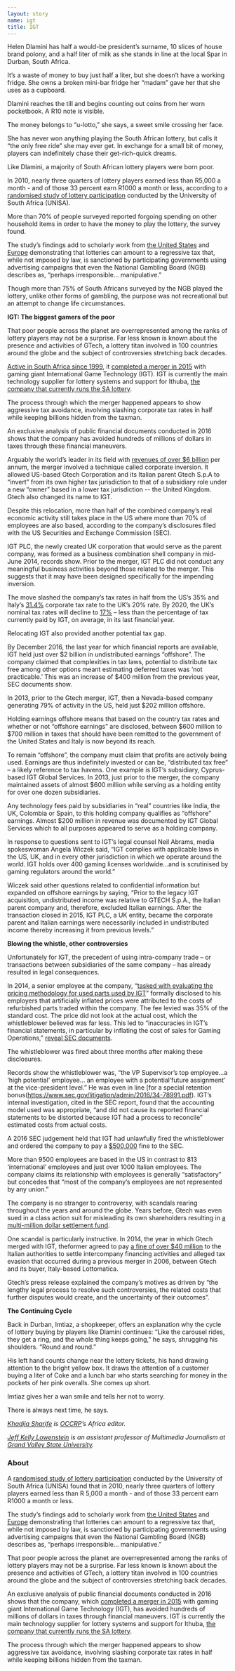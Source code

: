 ```yaml
---
layout: story
name: igt
title: IGT
---
```


Helen Dlamini has half a would-be president’s surname, 10 slices of house brand polony, and a half liter of milk as she stands in line at the local Spar in Durban, South Africa.

It’s a waste of money to buy just half a liter, but she doesn’t have a working fridge. She owns a broken mini-bar fridge her “madam” gave her that she uses as a cupboard.

Dlamini reaches the till and begins counting out coins from her worn pocketbook. A R10 note is visible.

The money belongs to “u-lotto,” she says, a sweet smile crossing her face.

She has never won anything playing the South African lottery, but calls it “the only free ride” she may ever get. In exchange for a small bit of money, players can indefinitely chase their get-rich-quick dreams.

Like Dlamini, a majority of South African lottery players were born poor.

In 2010, nearly three quarters of lottery players earned less than R5,000 a month - and of those 33 percent earn R1000 a month or less, according to a [randomised study of lottery participation](http://www.nlcsa.org.za/wp-content/uploads/2015/03/the_south_african_national_lottery-participation_and_attitudes_2011.pdf) conducted by the University of South Africa (UNISA).

More than 70% of people surveyed reported forgoing spending on other household items in order to have the money to play the lottery, the survey found. 

The study’s findings add to scholarly work from [the United States](http://college.holycross.edu/RePEc/hcx/Grote-Matheson_LiteratureReview.pdf) and [Europe](http://www.mpifg.de/pu/mpifg_ja/ESR_25_2009_Beckert.pdf) demonstrating that lotteries can amount to a regressive tax that, while not imposed by law, is sanctioned by participating governments using advertising campaigns that even the National Gambling Board (NGB) describes as, “perhaps irresponsible... manipulative.”

Though more than 75% of South Africans surveyed by the NGB played the lottery, unlike other forms of gambling, the purpose was not recreational but an attempt to change life circumstances.

**IGT: The biggest gamers of the poor**

That poor people across the planet are overrepresented among the ranks of lottery players may not be a surprise. Far less known is known about the presence and activities of GTech, a lottery titan involved in 100 countries around the globe and the subject of controversies stretching back decades. 

[Active in South Africa since 1999](http://www.illinoislottery.com/content/dam/ill/documents/subsections/Management/Northstar.pdf), it [completed a merger in 2015](http://www.prnewswire.com/news-releases/gtech-and-international-game-technology-complete-combination-and-form-the-worlds-leading-end-to-end-gaming-company-300062044.html) with gaming giant International Game Technology (IGT). IGT is currently the main technology supplier for lottery systems and support for Ithuba, [the company that currently runs the SA lottery](http://ithubalottery.co.za/international-gae-technology-plc-announced-that-ithuba-consortium-commenced-operations-under-third-license-to-operat-south-africas-national-lottery/).

The process through which the merger happened appears to show aggressive tax avoidance, involving slashing corporate tax rates in half while keeping billions hidden from the taxman.

An exclusive analysis of public financial documents conducted in 2016 shows that the company has avoided hundreds of millions of dollars in taxes through these financial maneuvers.

Arguably the world’s leader in its field with [revenues of over $6 billion](http://www.prnewswire.com/news-releases/gtech-and-international-game-technology-complete-combination-and-form-the-worlds-leading-end-to-end-gaming-company-300062044.html) per annum, the merger involved a technique called corporate inversion. It allowed US-based Gtech Corporation and its Italian parent Gtech S.p.A to “invert” from its own higher tax jurisdiction to that of a subsidiary role under a new “owner” based in a lower tax jurisdiction -- the United Kingdom. Gtech also changed its name to IGT.

Despite this relocation, more than half of the combined company’s real economic activity still takes place in the US where more than 70% of employees are also based, according to the company’s disclosures filed with the US Securities and Exchange Commission (SEC).

IGT PLC, the newly created UK corporation that would serve as the parent company, was formed as a business combination shell company in mid-June 2014, records show. Prior to the merger, IGT PLC did not conduct any meaningful business activities beyond those related to the merger. This suggests that it may have been designed specifically for the impending inversion.

The move slashed the company’s tax rates in half from the US’s 35% and Italy’s [31.4%](https://www.cnbc.com/id/100757014?view=story&$DEVICE$=native-android-mobile) corporate tax rate to the UK’s 20% rate. By 2020, the UK’s nominal tax rates will decline to [17%](https://www.gov.uk/government/publications/corporation-tax-to-17-in-2020/corporation-tax-to-17-in-2020) – less than the percentage of tax currently paid by IGT, on average, in its last financial year.

Relocating IGT also provided another potential tax gap.

By December 2016, the last year for which financial reports are available, IGT held just over $2 billion in undistributed earnings “offshore”. The company claimed that complexities in tax laws, potential to distribute tax free among other options meant estimating deferred taxes was ‘not practicable.’ This was an increase of $400 million from the previous year, SEC documents show.

In 2013, prior to the Gtech merger, IGT, then a Nevada-based company generating 79% of activity in the US, held just $202 million offshore.

Holding earnings offshore means that based on the country tax rates and whether or not “offshore earnings” are disclosed, between $600 million to $700 million in taxes that should have been remitted to the government of the United States and Italy is now beyond its reach.

To remain “offshore”, the company must claim that profits are actively being used. Earnings are thus indefinitely invested or can be, “distributed tax free” – a likely reference to tax havens. One example is IGT’s subsidiary, Cyprus-based IGT Global Services. In 2013, just prior to the merger, the company maintained assets of almost $600 million while serving as a holding entity for over one dozen subsidiaries.

Any technology fees paid by subsidiaries in “real” countries like India, the UK, Colombia or Spain, to this holding company qualifies as “offshore” earnings. Almost $200 million in revenue was documented by IGT Global Services which to all purposes appeared to serve as a holding company.

In response to questions sent to IGT’s legal counsel Neil Abrams, media spokeswoman Angela Wiczek said, “IGT complies with applicable laws in the US, UK, and in every other jurisdiction in which we operate around the world. IGT holds over 400 gaming licenses worldwide...and is scrutinised by gaming regulators around the world.”

Wiczek said other questions related to confidential information but expanded on offshore earnings by saying, “Prior to the legacy IGT acquisition, undistributed income was relative to GTECH S.p.A., the Italian parent company and, therefore, excluded Italian earnings. After the transaction closed in 2015, IGT PLC, a UK entity, became the corporate parent and Italian earnings were necessarily included in undistributed income thereby increasing it from previous levels.”

**Blowing the whistle, other controversies**

Unfortunately for IGT, the precedent of using intra-company trade – or transactions between subsidiaries of the same company – has already resulted in legal consequences.

In 2014, a senior employee at the company, “[tasked with evaluating the pricing methodology for used parts used by IGT](https://www.sec.gov/litigation/admin/2016/34-78991.pdf)” formally disclosed to his employers that artificially inflated prices were attributed to the costs of refurbished parts traded within the company. The fee levied was 35% of the standard cost. The price did not look at the actual cost, which the whistleblower believed was far less. This led to “inaccuracies in IGT’s financial statements, in particular by inflating the cost of sales for Gaming Operations,” [reveal SEC documents](https://www.sec.govlitigation/admin/2016/34-78991.pdf).

The whistleblower was fired about three months after making these disclosures.

Records show the whistleblower was, “the VP Supervisor’s top employee…a ‘high potential’ employee... an employee with a potential‘future assignment’ at the vice-president level.” He was even in line [for a special retention bonus(https://www.sec.gov/litigation/admin/2016/34-78991.pdf). IGT’s internal investigation, cited in the SEC report, found that the accounting model used was appropriate, “and did not cause its reported financial statements to be distorted because IGT had a process to reconcile” estimated costs from actual costs.

A 2016 SEC judgement held that IGT had unlawfully fired the whistleblower and ordered the company to pay a [$500,000](https://www.sec.gov/news/pressrelease/2016-204.html) fine to the SEC.

More than 9500 employees are based in the US in contrast to 813 ‘international’ employees and just over 1000 Italian employees. The company claims its relationship with employees is generally “satisfactory” but concedes that “most of the company’s employees are not represented by any union.”

The company is no stranger to controversy, with scandals rearing throughout the years and around the globe. Years before, Gtech was even sued in a class action suit for misleading its own shareholders resulting in [a multi-million dollar settlement fund](http://securities.stanford.edufilings-documents/1015/GTK00/2004625_r01n_0000413.pdf).

One scandal is particularly instructive. In 2014, the year in which Gtech merged with IGT, theformer agreed to pay [a fine of over $40 million](http://www.gamingintelligence.comfinance/23671-gtech-agrees-italian-tax-settlement) to the Italian authorities to settle intercompany financing activities and alleged tax evasion that occurred during a previous merger in 2006, between Gtech and its buyer, Italy-based Lottomatica.

Gtech’s press release explained the company’s motives as driven by “the lengthy legal process to resolve such controversies, the related costs that further disputes would create, and the uncertainty of their outcomes”.

**The Continuing Cycle**

Back in Durban, Imtiaz, a shopkeeper, offers an explanation why the cycle of lottery buying by players like Dlamini continues: “Like the carousel rides, they get a ring, and the whole thing keeps going,” he says, shrugging his shoulders. “Round and round.”

His left hand counts change near the lottery tickets, his hand drawing attention to the bright yellow box. It draws the attention of a customer buying a liter of Coke and a lunch bar who starts searching for money in the pockets of her pink overalls. She comes up short.

Imtiaz gives her a wan smile and tells her not to worry.

There is always next time, he says.  

_[Khadija Sharife](https://twitter.com/khadijasharife?lang=en) is [OCCRP](https://www.occrp.org/en)’s Africa editor._

_[Jeff Kelly Lowenstein](https://twitter.com/JeffKLO?lang=en) is an assistant professor of Multimedia Journalism at [Grand Valley State University](http://gvsu.edu/)._

### About

A [randomised study of lottery participation](http://www.nlcsa.org.za/wp-content/uploads/2015/03/the_south_african_national_lottery-participation_and_attitudes_2011.pdf) conducted by the University of South Africa (UNISA) found that in 2010, nearly three quarters of lottery players earned less than R 5,000 a month - and of those 33 percent earn R1000 a month or less. 

The study’s findings add to scholarly work from [the United States](http://college.holycross.edu/RePEc/hcx/Grote-Matheson_LiteratureReview.pdf) and [Europe](http://www.mpifg.de/pu/mpifg_ja/ESR_25_2009_Beckert.pdf) demonstrating that lotteries can amount to a regressive tax that, while not imposed by law, is sanctioned by participating governments using advertising campaigns that even the National Gambling Board (NGB) describes as, “perhaps irresponsible... manipulative.”

That poor people across the planet are overrepresented among the ranks of lottery players may not be a surprise. Far less known is known about the presence and activities of GTech, a lottery titan involved in 100 countries around the globe and the subject of controversies stretching back decades. 

An exclusive analysis of public financial documents conducted in 2016 shows that the company, which [completed a merger in 2015](http://www.prnewswire.com/news-releases/gtech-and-international-game-technology-complete-combination-and-form-the-worlds-leading-end-to-end-gaming-company-300062044.html) with gaming giant International Game Technology (IGT), has avoided hundreds of millions of dollars in taxes through financial maneuvers.  IGT is currently the main technology supplier for lottery systems and support for Ithuba, [the company that currently runs the SA lottery](http://ithubalottery.co.za/international-game-technology-plc-announced-that-ithuba-consortium-commenced-operations-under-third-license-to-operate-south-africas-national-lottery/).

The process through which the merger happened appears to show aggressive tax avoidance, involving slashing corporate tax rates in half while keeping billions hidden from the taxman.